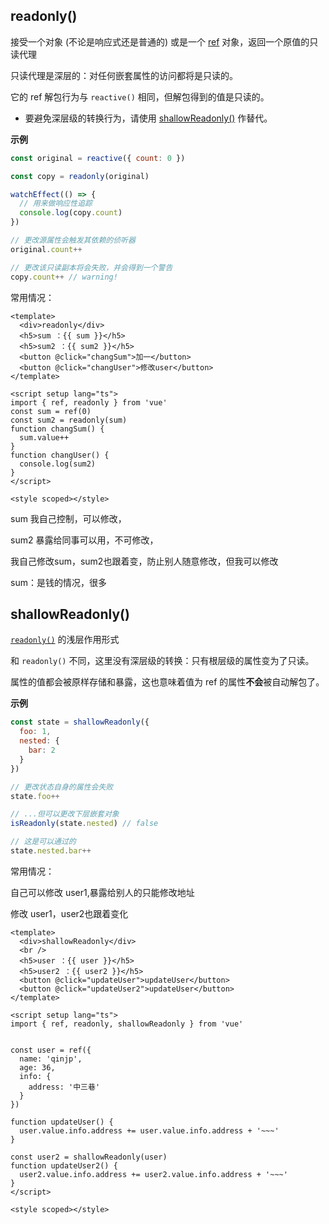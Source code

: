 ## readonly()

接受一个对象 (不论是响应式还是普通的) 或是一个 [ref](https://cn.vuejs.org/api/reactivity-core.html#ref) 对象，返回一个原值的只读代理

只读代理是深层的：对任何嵌套属性的访问都将是只读的。

它的 ref 解包行为与 `reactive()` 相同，但解包得到的值是只读的。



- 要避免深层级的转换行为，请使用 [shallowReadonly()](https://cn.vuejs.org/api/reactivity-advanced.html#shallowreadonly) 作替代。



**示例**

```js
const original = reactive({ count: 0 })

const copy = readonly(original)

watchEffect(() => {
  // 用来做响应性追踪
  console.log(copy.count)
})

// 更改源属性会触发其依赖的侦听器
original.count++

// 更改该只读副本将会失败，并会得到一个警告
copy.count++ // warning!
```



常用情况：

```vue
<template>
  <div>readonly</div>
  <h5>sum ：{{ sum }}</h5>
  <h5>sum2 ：{{ sum2 }}</h5>
  <button @click="changSum">加一</button>
  <button @click="changUser">修改user</button>
</template>

<script setup lang="ts">
import { ref, readonly } from 'vue'
const sum = ref(0)
const sum2 = readonly(sum)
function changSum() {
  sum.value++
}
function changUser() {
  console.log(sum2)
}
</script>

<style scoped></style>

```



sum 我自己控制，可以修改，

sum2 暴露给同事可以用，不可修改，

我自己修改sum，sum2也跟着变，防止别人随意修改，但我可以修改

sum：是钱的情况，很多









## shallowReadonly()

[`readonly()`](https://cn.vuejs.org/api/reactivity-core.html#readonly) 的浅层作用形式

和 `readonly()` 不同，这里没有深层级的转换：只有根层级的属性变为了只读。

属性的值都会被原样存储和暴露，这也意味着值为 ref 的属性**不会**被自动解包了。

**示例**

```js
const state = shallowReadonly({
  foo: 1,
  nested: {
    bar: 2
  }
})

// 更改状态自身的属性会失败
state.foo++

// ...但可以更改下层嵌套对象
isReadonly(state.nested) // false

// 这是可以通过的
state.nested.bar++
```



常用情况：

自己可以修改 user1,暴露给别人的只能修改地址

修改 user1，user2也跟着变化

```vue
<template>
  <div>shallowReadonly</div>
  <br />
  <h5>user ：{{ user }}</h5>
  <h5>user2 ：{{ user2 }}</h5>
  <button @click="updateUser">updateUser</button>
  <button @click="updateUser2">updateUser</button>
</template>

<script setup lang="ts">
import { ref, readonly, shallowReadonly } from 'vue'


const user = ref({
  name: 'qinjp',
  age: 36,
  info: {
    address: '中三巷'
  }
})

function updateUser() {
  user.value.info.address += user.value.info.address + '~~~'
}

const user2 = shallowReadonly(user)
function updateUser2() {
  user2.value.info.address += user2.value.info.address + '~~~'
}
</script>

<style scoped></style>

```

